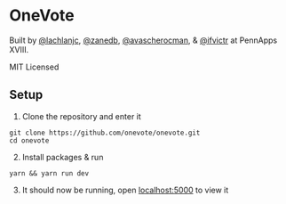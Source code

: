 # OneVote

Built by [@lachlanjc](https://github.com/lachlanjc), [@zanedb](https://github.com/zanedb), [@avascherocman](https://github.com/avascherocman), & [@ifvictr](https://github.com/ifvictr) at PennApps XVIII.

MIT Licensed

## Setup

1. Clone the repository and enter it

```
git clone https://github.com/onevote/onevote.git
cd onevote
```

2. Install packages & run

```
yarn && yarn run dev
```

3. It should now be running, open [localhost:5000](http://localhost:5000) to view it
